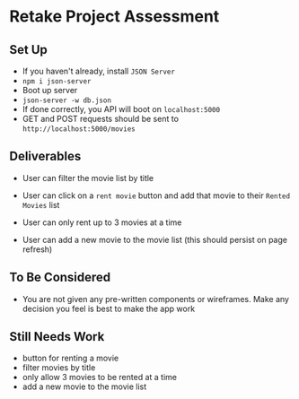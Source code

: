 # Retake Project Assessment

## Set Up

- If you haven't already, install `JSON Server`
 - `npm i json-server`
- Boot up server
 - `json-server -w db.json`
- If done correctly, you API will boot on `localhost:5000`
- GET and POST requests should be sent to `http://localhost:5000/movies`

## Deliverables

<!-- - User can see a list of all movie titles -->
- User can filter the movie list by title
<!-- - User can click on a `show synopsis` button that renders the movie's synopsis -->
- User can click on a `rent movie` button and add that movie to their `Rented Movies` list
<!-- - User can see all of their rented movies -->
- User can only rent up to 3 movies at a time
<!-- - User can return a movie, removing it from their list of rented movies -->
- User can add a new movie to the movie list (this should persist on page refresh)

## To Be Considered

- You are not given any pre-written components or wireframes. Make any decision you feel is best to make the app work


## Still Needs Work
- button for renting a movie
- filter movies by title
- only allow 3 movies to be rented at a time
- add a new movie to the movie list